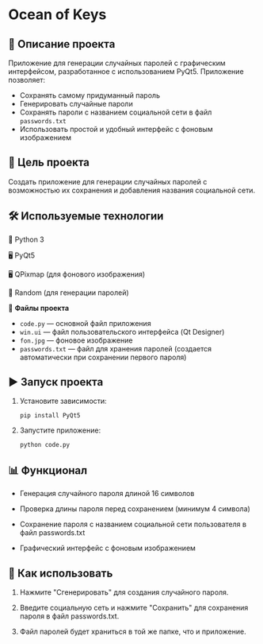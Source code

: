 # Ocean of Keys

## :pushpin: **Описание проекта**

Приложение для генерации случайных паролей с графическим интерфейсом, разработанное с использованием PyQt5. Приложение позволяет:

* Сохранять самому придуманный пароль
* Генерировать случайные пароли
* Сохранять пароли с названием социальной сети в файл `passwords.txt`
* Использовать простой и удобный интерфейс с фоновым изображением

## :dart: **Цель проекта**

Создать приложение для генерации случайных паролей с возможностью их сохранения и добавления названия социальной сети.

## :hammer_and_wrench: **Используемые технологии**

:snake: Python 3

:desktop_computer: PyQt5

:desktop_computer: QPixmap (для фонового изображения)

:1234: Random (для генерации паролей)

:file_folder: **Файлы проекта**

- `code.py` — основной файл приложения
- `win.ui` — файл пользовательского интерфейса (Qt Designer)
- `fon.jpg` — фоновое изображение
- `passwords.txt` — файл для хранения паролей (создается автоматически при сохранении первого пароля)

## :arrow_forward: **Запуск проекта**

1. Установите зависимости:

   ```
   pip install PyQt5
   ```
2. Запустите приложение:
   ```
   python code.py
   ```
## :bar_chart: Функционал

* Генерация случайного пароля длиной 16 символов

* Проверка длины пароля перед сохранением (минимум 4 символа)

* Сохранение пароля с названием социальной сети пользователя в файл passwords.txt

* Графический интерфейс с фоновым изображением

## :robot: Как использовать

1. Нажмите "Сгенерировать" для создания случайного пароля.

2. Введите социальную сеть и нажмите "Сохранить" для сохранения пароля в файл passwords.txt.

3. Файл паролей будет храниться в той же папке, что и приложение.
